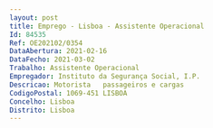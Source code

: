 ```yaml
--- 
layout: post
title: Emprego - Lisboa - Assistente Operacional
Id: 84535
Ref: OE202102/0354
DataAbertura: 2021-02-16
DataFecho: 2021-03-02
Trabalho: Assistente Operacional
Empregador: Instituto da Segurança Social, I.P.
Descricao: Motorista   passageiros e cargas
CodigoPostal: 1069-451 LISBOA
Concelho: Lisboa
Distrito: Lisboa
--- 
```


